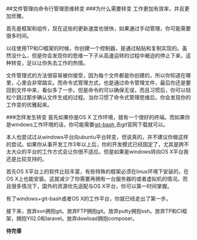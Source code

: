 ##文件管理向命令行管理思维转变
###为什么需要转变
工作更加有效率，并且更加优雅。

首先是框架和组件，现在这些的更新速度也很快，如果通过手动管理，你可能需要很多时间。

以往使用TP和CI框架的时候，你创建一个控制器，是通过粘贴和复制实现的。虽然没什么，但是你会发现你的思维一下子从高速运转的过程中被迫的停止下来，这种转变，足以让你失去工作的热情。

文件管理式的方法很容易被你接受，因为每个文件都是你创建的，所以你知道在哪里，心里会非常踏实。而命令式管理方式，也是通过命令管理文件，最后你还是要回到文件中来，看似多了一步。但是命令的可以确保无误，而且习惯后，你可以轻松个跳过那步确认文件生成的过程。当你习惯了命令式管理思维后，你会发现你的工作变的优雅起来。

###怎样发生转变
首先如果你是OS X 工作环境，就有一个很好的终端。而如果你是windows工作环境的话，你可能需要[git-bash](../toolnote/git-bash工具使用.md),去git官网下载就可以。

本人也尝试过从windows平台向ubuntu平台转变，但说真的，并不建议你做这样的尝试。如果你从事开发工作3年以上后，你的开发模式已经固定了，尤其是跨不太大众的平台的工作方式会让你很不适应。但是如果是windows转向OS X平台我还是比较支持的。

首先OS X平台上的软件比较丰富，有些特殊的框架必须在linux环境下安装的，在OS X上也能安装。这就减少了你需要再拥有一台服务器的或者虚拟机的情况。而且很多情况下，国外的资源优先适配与OS X平台，你可以第一时间掌握。

有了windows+git-bash或者OS X的工作平台，你就已经走出了第一步。

接下来，放弃svn拥抱git。放弃FTP拥抱git。放弃putty拥抱ssh。放弃TP和CI框架，拥抱YII2.0和laravel。放弃dowload拥抱composer。

**待完善**
